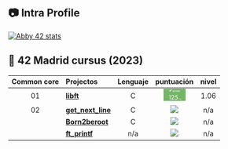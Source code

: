 ## :camera: Intra Profile

[![Abby 42 stats](https://badge42.vercel.app/api/v2/cl1n94s07000609myixypisjj/stats?cursusId=21&coalitionId=85)](https://profile.intra.42.fr/users/abigamas)

## :notebook_with_decorative_cover: 42 Madrid cursus (2023)


| Common core | Projectos                                                                             |            Lenguaje            |                                      puntuación                                       |  nivel   |
| :----: | :----------------------------------------------------------------------------------- | :----------------------------: | :------------------------------------------------------------------------------: | :------: |
|   01   | [**libft**](https://github.com/abbyenredes/42-Madrid-Cursus/tree/main/libft)                             |               C                | ![](https://github.com/abbyenredes/42-Madrid-Cursus/blob/main/doc/note_libft.png) |   1.06  |
|   02   | [**get_next_line**](https://github.com/abbyenredes/42-Madrid-Cursus/tree/main/get_next_line)             |               C                | ![](https://badge42.vercel.app/api/v2/cl1n94s07000609myixypisjj/project/1899564) |   n/a   |
|        | [**Born2beroot**](https://github.com/abbyenredes/42-Madrid-Cursus/tree/main/Born2beroot)                     |               C                | ![](https://badge42.vercel.app/api/v2/cl1n94s07000609myixypisjj/project/1899907) |   n/a   |
|        | [**ft_printf**](https://github.com/abbyenredes/42-Madrid-Cursus/tree/main/ft_printf)                                                                          |              n/a               | ![](https://badge42.vercel.app/api/v2/cl1n94s07000609myixypisjj/project/1899563) |   n/a   |
          
